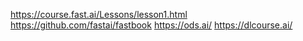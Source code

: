 https://course.fast.ai/Lessons/lesson1.html
https://github.com/fastai/fastbook
https://ods.ai/
https://dlcourse.ai/
